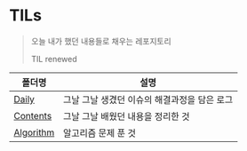 # TILs

> 오늘 내가 했던 내용들로 채우는 레포지토리
>
> TIL renewed

| 폴더명               | 설명                                         |
| -------------------- | -------------------------------------------- |
| [Daily](Daily)       | 그날 그날 생겼던 이슈의 해결과정을 담은 로그 |
| [Contents](Contents) | 그날 그날 배웠던 내용을 정리한 것            |
| [Algorithm](Algorithm) | 알고리즘 문제 푼 것            |


